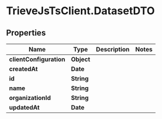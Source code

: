 # TrieveJsTsClient.DatasetDTO

## Properties

Name | Type | Description | Notes
------------ | ------------- | ------------- | -------------
**clientConfiguration** | **Object** |  | 
**createdAt** | **Date** |  | 
**id** | **String** |  | 
**name** | **String** |  | 
**organizationId** | **String** |  | 
**updatedAt** | **Date** |  | 


